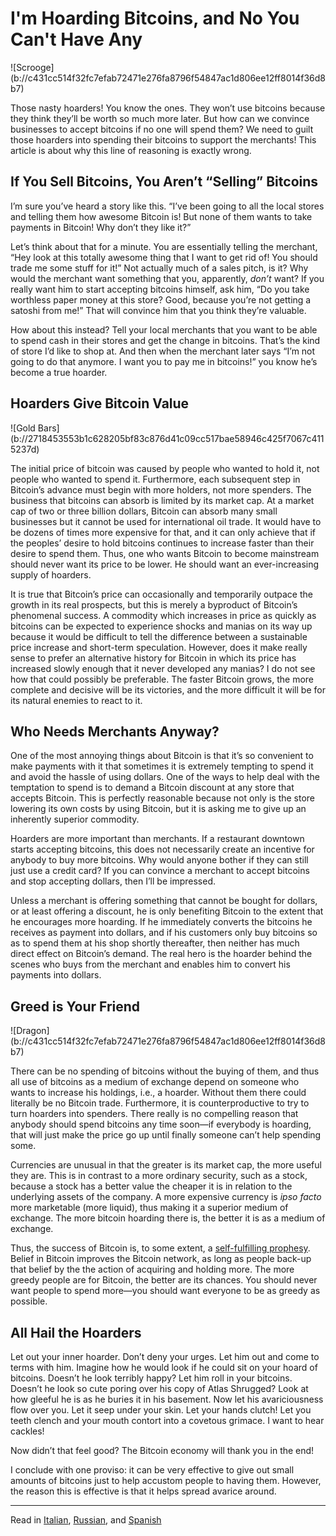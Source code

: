 # I'm Hoarding Bitcoins, and No You Can't Have Any

<div class="my-4 text-center">![Scrooge](b://c431cc514f32fc7efab72471e276fa8796f54847ac1d806ee12ff8014f36d8b7)</div>

Those nasty hoarders! You know the ones. They won’t use bitcoins because they think they’ll be worth so much more later. But how can we convince businesses to accept bitcoins if no one will spend them? We need to guilt those hoarders into spending their bitcoins to support the merchants! This article is about why this line of reasoning is exactly wrong.

## If You Sell Bitcoins, You Aren’t “Selling” Bitcoins

I’m sure you’ve heard a story like this. “I’ve been going to all the local stores and telling them how awesome Bitcoin is! But none of them wants to take payments in Bitcoin! Why don’t they like it?”

Let’s think about that for a minute. You are essentially telling the merchant, “Hey look at this totally awesome thing that I want to get rid of! You should trade me some stuff for it!” Not actually much of a sales pitch, is it? Why would the merchant want something that you, apparently, _don’t_ want? If you really want him to start accepting bitcoins himself, ask him, “Do you take worthless paper money at this store? Good, because you’re not getting a satoshi from me!” That will convince him that you think they’re valuable.

How about this instead? Tell your local merchants that you want to be able to spend cash in their stores and get the change in bitcoins. That’s the kind of store I’d like to shop at. And then when the merchant later says “I’m not going to do that anymore. I want you to pay me in bitcoins!” you know he’s become a true hoarder.

## Hoarders Give Bitcoin Value

<div class="my-4 text-center">![Gold Bars](b://2718453553b1c628205bf83c876d41c09cc517bae58946c425f7067c4115237d)</div>

The initial price of bitcoin was caused by people who wanted to hold it, not people who wanted to spend it. Furthermore, each subsequent step in Bitcoin’s advance must begin with more holders, not more spenders. The business that bitcoins can absorb is limited by its market cap. At a market cap of two or three billion dollars, Bitcoin can absorb many small businesses but it cannot be used for international oil trade. It would have to be dozens of times more expensive for that, and it can only achieve that if the peoples’ desire to hold bitcoins continues to increase faster than their desire to spend them. Thus, one who wants Bitcoin to become mainstream should never want its price to be lower. He should want an ever-increasing supply of hoarders.

It is true that Bitcoin’s price can occasionally and temporarily outpace the growth in its real prospects, but this is merely a byproduct of Bitcoin’s phenomenal success. A commodity which increases in price as quickly as bitcoins can be expected to experience shocks and manias on its way up because it would be difficult to tell the difference between a sustainable price increase and short-term speculation. However, does it make really sense to prefer an alternative history for Bitcoin in which its price has increased slowly enough that it never developed any manias? I do not see how that could possibly be preferable. The faster Bitcoin grows, the more complete and decisive will be its victories, and the more difficult it will be for its natural enemies to react to it.

## Who Needs Merchants Anyway?

One of the most annoying things about Bitcoin is that it’s so convenient to make payments with it that sometimes it is extremely tempting to spend it and avoid the hassle of using dollars. One of the ways to help deal with the temptation to spend is to demand a Bitcoin discount at any store that accepts Bitcoin. This is perfectly reasonable because not only is the store lowering its own costs by using Bitcoin, but it is asking me to give up an inherently superior commodity.

Hoarders are more important than merchants. If a restaurant downtown starts accepting bitcoins, this does not necessarily create an incentive for anybody to buy more bitcoins. Why would anyone bother if they can still just use a credit card? If you can convince a merchant to accept bitcoins and stop accepting dollars, then I’ll be impressed.

Unless a merchant is offering something that cannot be bought for dollars, or at least offering a discount, he is only benefiting Bitcoin to the extent that he encourages more hoarding. If he immediately converts the bitcoins he receives as payment into dollars, and if his customers only buy bitcoins so as to spend them at his shop shortly thereafter, then neither has much direct effect on Bitcoin’s demand. The real hero is the hoarder behind the scenes who buys from the merchant and enables him to convert his payments into dollars.

## Greed is Your Friend

<div class="my-4 text-center">![Dragon](b://c431cc514f32fc7efab72471e276fa8796f54847ac1d806ee12ff8014f36d8b7)</div>

There can be no spending of bitcoins without the buying of them, and thus all use of bitcoins as a medium of exchange depend on someone who wants to increase his holdings, i.e., a hoarder. Without them there could literally be no Bitcoin trade. Furthermore, it is counterproductive to try to turn hoarders into spenders. There really is no compelling reason that anybody should spend bitcoins any time soon—if everybody is hoarding, that will just make the price go up until finally someone can’t help spending some.

Currencies are unusual in that the greater is its market cap, the more useful they are. This is in contrast to a more ordinary security, such as a stock, because a stock has a better value the cheaper it is in relation to the underlying assets of the company. A more expensive currency is _ipso facto_ more marketable (more liquid), thus making it a superior medium of exchange. The more bitcoin hoarding there is, the better it is as a medium of exchange.

Thus, the success of Bitcoin is, to some extent, a [self-fulfilling prophesy](http://konradsgraf.com/blog1/2013/11/7/hyper-monetization-reloaded-another-round-of-bubble-talk.html). Belief in Bitcoin improves the Bitcoin network, as long as people back-up that belief by the the action of acquiring and holding more. The more greedy people are for Bitcoin, the better are its chances. You should never want people to spend more—you should want everyone to be as greedy as possible.

## All Hail the Hoarders

Let out your inner hoarder. Don’t deny your urges. Let him out and come to terms with him. Imagine how he would look if he could sit on your hoard of bitcoins. Doesn’t he look terribly happy? Let him roll in your bitcoins. Doesn’t he look so cute poring over his copy of Atlas Shrugged? Look at how gleeful he is as he buries it in his basement. Now let his avariciousness flow over you. Let it seep under your skin. Let your hands clutch! Let you teeth clench and your mouth contort into a covetous grimace. I want to hear cackles!

Now didn’t that feel good? The Bitcoin economy will thank you in the end!

I conclude with one proviso: it can be very effective to give out small amounts of bitcoins just to help accustom people to having them. However, the reason this is effective is that it helps spread avarice around.

* * *

Read in [Italian](/mempool/im-hoarding-bitcoins-and-no-you-cant-have-any/it/), [Russian](/mempool/im-hoarding-bitcoins-and-no-you-cant-have-any/ru/), and [Spanish](/mempool/im-hoarding-bitcoins-and-no-you-cant-have-any/es/)
